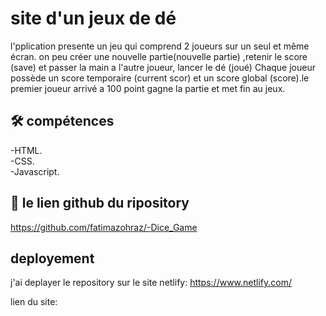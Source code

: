 
# site d'un jeux de dé
l'pplication presente  un jeu qui comprend 2 joueurs sur un seul et même écran.
on peu créer une nouvelle partie(nouvelle partie)
,retenir le score (save) et passer la main a l'autre joueur, lancer le dé (joué)
Chaque joueur possède un score temporaire (current scor) et un score global (score).le premier joueur arrivé a 100 point gagne la partie et met fin au jeux.



## 🛠 compétences
  
-HTML.   
-CSS.  
-Javascript.

## 🔗 le lien github du ripository
https://github.com/fatimazohraz/-Dice_Game

## deployement
j'ai deplayer le repository sur le site netlify: https://www.netlify.com/

lien du site: